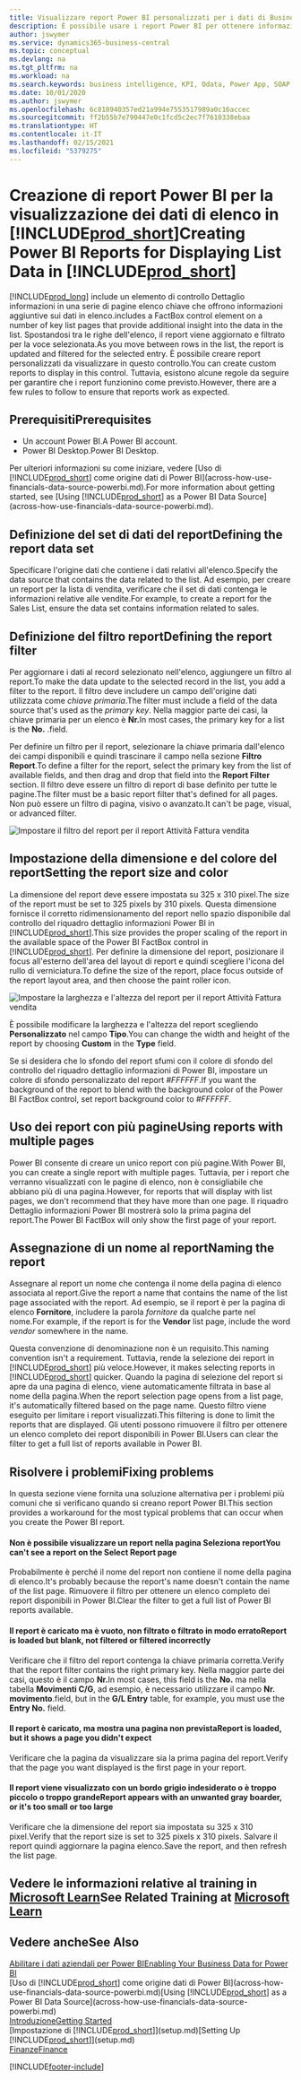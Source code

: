 ```yaml
---
title: Visualizzare report Power BI personalizzati per i dati di Business Central | Microsoft Docs
description: È possibile usare i report Power BI per ottenere informazioni aggiuntive sui dati negli elenchi.
author: jswymer
ms.service: dynamics365-business-central
ms.topic: conceptual
ms.devlang: na
ms.tgt_pltfrm: na
ms.workload: na
ms.search.keywords: business intelligence, KPI, Odata, Power App, SOAP, analysis
ms.date: 10/01/2020
ms.author: jswymer
ms.openlocfilehash: 6c818940357ed21a994e7553517989a0c16accec
ms.sourcegitcommit: ff2b55b7e790447e0c1fcd5c2ec7f7610338ebaa
ms.translationtype: HT
ms.contentlocale: it-IT
ms.lasthandoff: 02/15/2021
ms.locfileid: "5379275"
---
```

# <a name="creating-power-bi-reports-for-displaying-list-data-in-prod_short"></a><span data-ttu-id="879d6-103">Creazione di report Power BI per la visualizzazione dei dati di elenco in [!INCLUDE[prod_short](includes/prod_short.md)]</span><span class="sxs-lookup"><span data-stu-id="879d6-103">Creating Power BI Reports for Displaying List Data in [!INCLUDE[prod_short](includes/prod_short.md)]</span></span>

[!INCLUDE[prod_long](includes/prod_long.md)] <span data-ttu-id="879d6-104">include un elemento di controllo Dettaglio informazioni in una serie di pagine elenco chiave che offrono informazioni aggiuntive sui dati in elenco.</span><span class="sxs-lookup"><span data-stu-id="879d6-104">includes a FactBox control element on a number of key list pages that provide additional insight into the data in the list.</span></span> <span data-ttu-id="879d6-105">Spostandosi tra le righe dell'elenco, il report viene aggiornato e filtrato per la voce selezionata.</span><span class="sxs-lookup"><span data-stu-id="879d6-105">As you move between rows in the list, the report is updated and filtered for the selected entry.</span></span> <span data-ttu-id="879d6-106">È possibile creare report personalizzati da visualizzare in questo controllo.</span><span class="sxs-lookup"><span data-stu-id="879d6-106">You can create custom reports to display in this control.</span></span> <span data-ttu-id="879d6-107">Tuttavia, esistono alcune regole da seguire per garantire che i report funzionino come previsto.</span><span class="sxs-lookup"><span data-stu-id="879d6-107">However, there are a few rules to follow to ensure that reports work as expected.</span></span>  

## <a name="prerequisites"></a><span data-ttu-id="879d6-108">Prerequisiti</span><span class="sxs-lookup"><span data-stu-id="879d6-108">Prerequisites</span></span>

- <span data-ttu-id="879d6-109">Un account Power BI.</span><span class="sxs-lookup"><span data-stu-id="879d6-109">A Power BI account.</span></span>
- <span data-ttu-id="879d6-110">Power BI Desktop.</span><span class="sxs-lookup"><span data-stu-id="879d6-110">Power BI Desktop.</span></span>

<span data-ttu-id="879d6-111">Per ulteriori informazioni su come iniziare, vedere [Uso di [!INCLUDE[prod_short](includes/prod_short.md)] come origine dati di Power BI](across-how-use-financials-data-source-powerbi.md).</span><span class="sxs-lookup"><span data-stu-id="879d6-111">For more information about getting started, see [Using [!INCLUDE[prod_short](includes/prod_short.md)] as a Power BI Data Source](across-how-use-financials-data-source-powerbi.md).</span></span>

## <a name="defining-the-report-data-set"></a><span data-ttu-id="879d6-112">Definizione del set di dati del report</span><span class="sxs-lookup"><span data-stu-id="879d6-112">Defining the report data set</span></span>

<span data-ttu-id="879d6-113">Specificare l'origine dati che contiene i dati relativi all'elenco.</span><span class="sxs-lookup"><span data-stu-id="879d6-113">Specify the data source that contains the data related to the list.</span></span> <span data-ttu-id="879d6-114">Ad esempio, per creare un report per la lista di vendita, verificare che il set di dati contenga le informazioni relative alle vendite.</span><span class="sxs-lookup"><span data-stu-id="879d6-114">For example, to create a report for the Sales List, ensure the data set contains information related to sales.</span></span>  

## <a name="defining-the-report-filter"></a><span data-ttu-id="879d6-115">Definizione del filtro report</span><span class="sxs-lookup"><span data-stu-id="879d6-115">Defining the report filter</span></span>

<span data-ttu-id="879d6-116">Per aggiornare i dati al record selezionato nell'elenco, aggiungere un filtro al report.</span><span class="sxs-lookup"><span data-stu-id="879d6-116">To make the data update to the selected record in the list, you add a filter to the report.</span></span> <span data-ttu-id="879d6-117">Il filtro deve includere un campo dell'origine dati utilizzata come *chiave primaria*.</span><span class="sxs-lookup"><span data-stu-id="879d6-117">The filter must include a field of the data source that's used as the *primary key*.</span></span> <span data-ttu-id="879d6-118">Nella maggior parte dei casi, la chiave primaria per un elenco è **Nr.**</span><span class="sxs-lookup"><span data-stu-id="879d6-118">In most cases, the primary key for a list is the **No.**</span></span> <span data-ttu-id="879d6-119">.</span><span class="sxs-lookup"><span data-stu-id="879d6-119">field.</span></span>

<span data-ttu-id="879d6-120">Per definire un filtro per il report, selezionare la chiave primaria dall'elenco dei campi disponibili e quindi trascinare il campo nella sezione **Filtro Report**.</span><span class="sxs-lookup"><span data-stu-id="879d6-120">To define a filter for the report, select the primary key from the list of available fields, and then drag and drop that field into the **Report Filter** section.</span></span> <span data-ttu-id="879d6-121">Il filtro deve essere un filtro di report di base definito per tutte le pagine.</span><span class="sxs-lookup"><span data-stu-id="879d6-121">The filter must be a basic report filter that's defined for all pages.</span></span> <span data-ttu-id="879d6-122">Non può essere un filtro di pagina, visivo o avanzato.</span><span class="sxs-lookup"><span data-stu-id="879d6-122">It can't be page, visual, or advanced filter.</span></span>

![Impostare il filtro del report per il report Attività Fattura vendita](./media/across-how-use-powerbi-reports-factbox/financials-powerbi-report-filter-v3.png)

## <a name="setting-the-report-size-and-color"></a><span data-ttu-id="879d6-124">Impostazione della dimensione e del colore del report</span><span class="sxs-lookup"><span data-stu-id="879d6-124">Setting the report size and color</span></span>

<span data-ttu-id="879d6-125">La dimensione del report deve essere impostata su 325 x 310 pixel.</span><span class="sxs-lookup"><span data-stu-id="879d6-125">The size of the report must be set to 325 pixels by 310 pixels.</span></span> <span data-ttu-id="879d6-126">Questa dimensione fornisce il corretto ridimensionamento del report nello spazio disponibile dal controllo del riquadro dettaglio informazioni Power BI in [!INCLUDE[prod_short](includes/prod_short.md)].</span><span class="sxs-lookup"><span data-stu-id="879d6-126">This size provides the proper scaling of the report in the available space of the Power BI FactBox control in [!INCLUDE[prod_short](includes/prod_short.md)].</span></span> <span data-ttu-id="879d6-127">Per definire la dimensione del report, posizionare il focus all'esterno dell'area del layout di report e quindi scegliere l'icona del rullo di verniciatura.</span><span class="sxs-lookup"><span data-stu-id="879d6-127">To define the size of the report, place focus outside of the report layout area, and then choose the paint roller icon.</span></span>

![Impostare la larghezza e l'altezza del report per il report Attività Fattura vendita](./media/across-how-use-powerbi-reports-factbox/financials-powerbi-report-sizing-v3.png)

<span data-ttu-id="879d6-129">È possibile modificare la larghezza e l'altezza del report scegliendo **Personalizzato** nel campo **Tipo**.</span><span class="sxs-lookup"><span data-stu-id="879d6-129">You can change the width and height of the report by choosing **Custom** in the **Type** field.</span></span>

<span data-ttu-id="879d6-130">Se si desidera che lo sfondo del report sfumi con il colore di sfondo del controllo del riquadro dettaglio informazioni di Power BI, impostare un colore di sfondo personalizzato del report *#FFFFFF*.</span><span class="sxs-lookup"><span data-stu-id="879d6-130">If you want the background of the report to blend with the background color of the Power BI FactBox control, set report background color to *#FFFFFF*.</span></span> 

## <a name="using-reports-with-multiple-pages"></a><span data-ttu-id="879d6-131">Uso dei report con più pagine</span><span class="sxs-lookup"><span data-stu-id="879d6-131">Using reports with multiple pages</span></span>

<span data-ttu-id="879d6-132">Power BI consente di creare un unico report con più pagine.</span><span class="sxs-lookup"><span data-stu-id="879d6-132">With Power BI, you can create a single report with multiple pages.</span></span> <span data-ttu-id="879d6-133">Tuttavia, per i report che verranno visualizzati con le pagine di elenco, non è consigliabile che abbiano più di una pagina.</span><span class="sxs-lookup"><span data-stu-id="879d6-133">However, for reports that will display with list pages, we don't recommend that they have more than one page.</span></span> <span data-ttu-id="879d6-134">Il riquadro Dettaglio informazioni Power BI mostrerà solo la prima pagina del report.</span><span class="sxs-lookup"><span data-stu-id="879d6-134">The Power BI FactBox will only show the first page of your report.</span></span>

## <a name="naming-the-report"></a><span data-ttu-id="879d6-135">Assegnazione di un nome al report</span><span class="sxs-lookup"><span data-stu-id="879d6-135">Naming the report</span></span>

<span data-ttu-id="879d6-136">Assegnare al report un nome che contenga il nome della pagina di elenco associata al report.</span><span class="sxs-lookup"><span data-stu-id="879d6-136">Give the report a name that contains the name of the list page associated with the report.</span></span> <span data-ttu-id="879d6-137">Ad esempio, se il report è per la pagina di elenco **Fornitore**, includere la parola *fornitore* da qualche parte nel nome.</span><span class="sxs-lookup"><span data-stu-id="879d6-137">For example, if the report is for the **Vendor** list page, include the word *vendor* somewhere in the name.</span></span>  

<span data-ttu-id="879d6-138">Questa convenzione di denominazione non è un requisito.</span><span class="sxs-lookup"><span data-stu-id="879d6-138">This naming convention isn't a requirement.</span></span> <span data-ttu-id="879d6-139">Tuttavia, rende la selezione dei report in [!INCLUDE[prod_short](includes/prod_short.md)] più veloce.</span><span class="sxs-lookup"><span data-stu-id="879d6-139">However, it makes selecting reports in [!INCLUDE[prod_short](includes/prod_short.md)] quicker.</span></span> <span data-ttu-id="879d6-140">Quando la pagina di selezione del report si apre da una pagina di elenco, viene automaticamente filtrata in base al nome della pagina.</span><span class="sxs-lookup"><span data-stu-id="879d6-140">When the report selection page opens from a list page, it's automatically filtered based on the page name.</span></span> <span data-ttu-id="879d6-141">Questo filtro viene eseguito per limitare i report visualizzati.</span><span class="sxs-lookup"><span data-stu-id="879d6-141">This filtering is done to limit the reports that are displayed.</span></span> <span data-ttu-id="879d6-142">Gli utenti possono rimuovere il filtro per ottenere un elenco completo dei report disponibili in Power BI.</span><span class="sxs-lookup"><span data-stu-id="879d6-142">Users can clear the filter to get a full list of reports available in Power BI.</span></span>  

## <a name="fixing-problems"></a><span data-ttu-id="879d6-143">Risolvere i problemi</span><span class="sxs-lookup"><span data-stu-id="879d6-143">Fixing problems</span></span>

<span data-ttu-id="879d6-144">In questa sezione viene fornita una soluzione alternativa per i problemi più comuni che si verificano quando si creano report Power BI.</span><span class="sxs-lookup"><span data-stu-id="879d6-144">This section provides a workaround for the most typical problems that can occur when you create the Power BI report.</span></span>  

#### <a name="you-cant-see-a-report-on-the-select-report-page"></a><span data-ttu-id="879d6-145">Non è possibile visualizzare un report nella pagina Seleziona report</span><span class="sxs-lookup"><span data-stu-id="879d6-145">You can't see a report on the Select Report page</span></span>

<span data-ttu-id="879d6-146">Probabilmente è perché il nome del report non contiene il nome della pagina di elenco.</span><span class="sxs-lookup"><span data-stu-id="879d6-146">It's probably because the report's name doesn't contain the name of the list page.</span></span> <span data-ttu-id="879d6-147">Rimuovere il filtro per ottenere un elenco completo dei report disponibili in Power BI.</span><span class="sxs-lookup"><span data-stu-id="879d6-147">Clear the filter to get a full list of Power BI reports available.</span></span>  

#### <a name="report-is-loaded-but-blank-not-filtered-or-filtered-incorrectly"></a><span data-ttu-id="879d6-148">Il report è caricato ma è vuoto, non filtrato o filtrato in modo errato</span><span class="sxs-lookup"><span data-stu-id="879d6-148">Report is loaded but blank, not filtered or filtered incorrectly</span></span>

<span data-ttu-id="879d6-149">Verificare che il filtro del report contenga la chiave primaria corretta.</span><span class="sxs-lookup"><span data-stu-id="879d6-149">Verify that the report filter contains the right primary key.</span></span> <span data-ttu-id="879d6-150">Nella maggior parte dei casi, questo è il campo **Nr.**</span><span class="sxs-lookup"><span data-stu-id="879d6-150">In most cases, this field is the **No.**</span></span> <span data-ttu-id="879d6-151">ma nella tabella **Movimenti C/G**, ad esempio, è necessario utilizzare il campo **Nr. movimento**.</span><span class="sxs-lookup"><span data-stu-id="879d6-151">field, but in the **G/L Entry** table, for example, you must use the **Entry No.** field.</span></span>

#### <a name="report-is-loaded-but-it-shows-a-page-you-didnt-expect"></a><span data-ttu-id="879d6-152">Il report è caricato, ma mostra una pagina non prevista</span><span class="sxs-lookup"><span data-stu-id="879d6-152">Report is loaded, but it shows a page you didn't expect</span></span>

<span data-ttu-id="879d6-153">Verificare che la pagina da visualizzare sia la prima pagina del report.</span><span class="sxs-lookup"><span data-stu-id="879d6-153">Verify that the page you want displayed is the first page in your report.</span></span>  

#### <a name="report-appears-with-an-unwanted-gray-boarder-or-its-too-small-or-too-large"></a><span data-ttu-id="879d6-154">Il report viene visualizzato con un bordo grigio indesiderato o è troppo piccolo o troppo grande</span><span class="sxs-lookup"><span data-stu-id="879d6-154">Report appears with an unwanted gray boarder, or it's too small or too large</span></span>

<span data-ttu-id="879d6-155">Verificare che la dimensione del report sia impostata su 325 x 310 pixel.</span><span class="sxs-lookup"><span data-stu-id="879d6-155">Verify that the report size is set to 325 pixels x 310 pixels.</span></span> <span data-ttu-id="879d6-156">Salvare il report quindi aggiornare la pagina elenco.</span><span class="sxs-lookup"><span data-stu-id="879d6-156">Save the report, and then refresh the list page.</span></span>  

## <a name="see-related-training-at-microsoft-learn"></a><span data-ttu-id="879d6-157">Vedere le informazioni relative al training in [Microsoft Learn](/learn/modules/configure-powerbi-excel-dynamics-365-business-central/index)</span><span class="sxs-lookup"><span data-stu-id="879d6-157">See Related Training at [Microsoft Learn](/learn/modules/configure-powerbi-excel-dynamics-365-business-central/index)</span></span>

## <a name="see-also"></a><span data-ttu-id="879d6-158">Vedere anche</span><span class="sxs-lookup"><span data-stu-id="879d6-158">See Also</span></span>

[<span data-ttu-id="879d6-159">Abilitare i dati aziendali per Power BI</span><span class="sxs-lookup"><span data-stu-id="879d6-159">Enabling Your Business Data for Power BI</span></span>](admin-powerbi.md)  
<span data-ttu-id="879d6-160">[Uso di [!INCLUDE[prod_short](includes/prod_short.md)] come origine dati di Power BI](across-how-use-financials-data-source-powerbi.md)</span><span class="sxs-lookup"><span data-stu-id="879d6-160">[Using [!INCLUDE[prod_short](includes/prod_short.md)] as a Power BI Data Source](across-how-use-financials-data-source-powerbi.md)</span></span>  
[<span data-ttu-id="879d6-161">Introduzione</span><span class="sxs-lookup"><span data-stu-id="879d6-161">Getting Started</span></span>](product-get-started.md)  
<span data-ttu-id="879d6-162">[Impostazione di [!INCLUDE[prod_short](includes/prod_short.md)]](setup.md)</span><span class="sxs-lookup"><span data-stu-id="879d6-162">[Setting Up [!INCLUDE[prod_short](includes/prod_short.md)]](setup.md)</span></span>  
[<span data-ttu-id="879d6-163">Finanze</span><span class="sxs-lookup"><span data-stu-id="879d6-163">Finance</span></span>](finance.md)  


[!INCLUDE[footer-include](includes/footer-banner.md)]